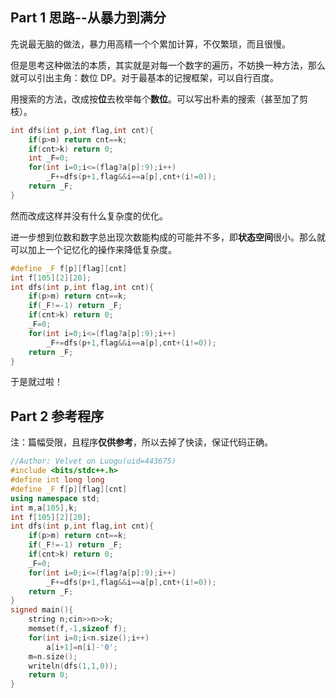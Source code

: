 ## Part 1 思路--从暴力到满分

先说最无脑的做法，暴力用高精一个个累加计算，不仅繁琐，而且很慢。  

但是思考这种做法的本质，其实就是对每一个数字的遍历，不妨换一种方法，那么就可以引出主角：数位 DP。对于最基本的记搜框架，可以自行百度。

用搜索的方法，改成按**位**去枚举每个**数位**。可以写出朴素的搜索（甚至加了剪枝）。  

```cpp
int dfs(int p,int flag,int cnt){
	if(p>m) return cnt==k;
	if(cnt>k) return 0;
	int _F=0;
	for(int i=0;i<=(flag?a[p]:9);i++)
		_F+=dfs(p+1,flag&&i==a[p],cnt+(i!=0));
	return _F;
}
```

然而改成这样并没有什么复杂度的优化。  

进一步想到位数和数字总出现次数能构成的可能并不多，即**状态空间**很小。那么就可以加上一个记忆化的操作来降低复杂度。  

```cpp
#define _F f[p][flag][cnt]
int f[105][2][20];
int dfs(int p,int flag,int cnt){
	if(p>m) return cnt==k;
	if(_F!=-1) return _F;
	if(cnt>k) return 0;
	_F=0;
	for(int i=0;i<=(flag?a[p]:9);i++)
		_F+=dfs(p+1,flag&&i==a[p],cnt+(i!=0));
	return _F;
}
```  

于是就过啦！  

## Part 2 参考程序

注：篇幅受限，且程序**仅供参考**，所以去掉了快读，保证代码正确。  

```cpp
//Author: Velvet on Luogu(uid=443675)
#include <bits/stdc++.h>
#define int long long
#define _F f[p][flag][cnt]
using namespace std;
int m,a[105],k;
int f[105][2][20];
int dfs(int p,int flag,int cnt){
	if(p>m) return cnt==k;
	if(_F!=-1) return _F;
	if(cnt>k) return 0;
	_F=0;
	for(int i=0;i<=(flag?a[p]:9);i++)
		_F+=dfs(p+1,flag&&i==a[p],cnt+(i!=0));
	return _F;
}
signed main(){
	string n;cin>>n>>k;
	memset(f,-1,sizeof f);
	for(int i=0;i<n.size();i++)
		a[i+1]=n[i]-'0';
	m=n.size();	
	writeln(dfs(1,1,0));
    return 0;
}
```

